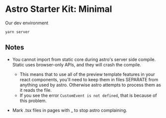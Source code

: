 # Astro Starter Kit: Minimal

Our dev environment

```sh
yarn server
```

## Notes

-   You cannot import from static core during astro's server side compile. Static uses browser-only APIs, and they will crash the compile.

    -   This means that to use all of the preview template features in your react components, you'll need to keep them in files SEPARATE from anything used by astro. Otherwise astro attempts to process them as it reads the file.
    -   If you see the error `CustomEvent is not defined`, that is because of this problem.

-   Mark .tsx files in pages with \_ to stop astro complaining.
